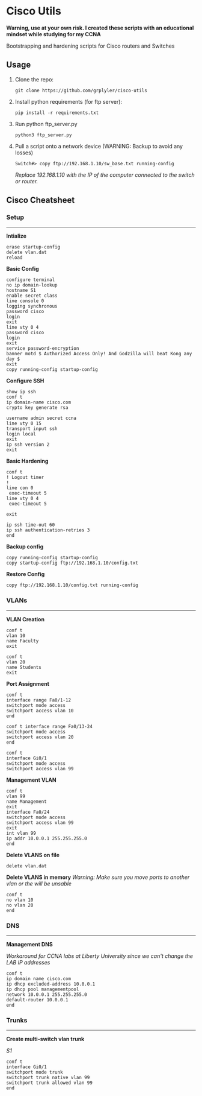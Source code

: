 # Cisco Utils

**Warning, use at your own risk. I created these scripts with an educational mindset while studying for my CCNA**

Bootstrapping and hardening scripts for Cisco routers and Switches

## Usage

1. Clone the repo: 

    ```
    git clone https://github.com/grplyler/cisco-utils
    ```
    
2. Install python requirements (for ftp server):

    ```
    pip install -r requirements.txt
    ```
    
3. Run python ftp_server.py

    ```
    python3 ftp_server.py
    ```
    
4. Pull a script onto a network device (WARNING: Backup to avoid any losses)

    ```
    Switch#> copy ftp://192.168.1.10/sw_base.txt running-config
    ```
    
    *Replace 192.168.1.10 with the IP of the computer connected to the switch or router.*
    
## Cisco Cheatsheet

### Setup
---

**Intialize**

```
erase startup-config
delete vlan.dat
reload
```

**Basic Config**

```
configure terminal
no ip domain-lookup
hostname S1
enable secret class
line console 0
logging synchronous
password cisco
login
exit
line vty 0 4
password cisco
login
exit
service password-encryption
banner motd $ Authorized Access Only! And Godzilla will beat Kong any day $
exit
copy running-config startup-config
```

**Configure SSH**

```
show ip ssh
conf t
ip domain-name cisco.com
crypto key generate rsa

username admin secret ccna
line vty 0 15
transport input ssh
login local
exit
ip ssh version 2
exit
```

**Basic Hardening**

```
conf t
! Logout timer
!
line con 0
 exec-timeout 5
line vty 0 4
 exec-timeout 5
 
exit

ip ssh time-out 60
ip ssh authentication-retries 3
end
```

**Backup config**
```
copy running-config startup-config
copy startup-config ftp://192.168.1.10/config.txt
```

**Restore Config**
```
copy ftp://192.168.1.10/config.txt running-config
```



### VLANs
---

**VLAN Creation**

```
conf t
vlan 10
name Faculty
exit
```

```
conf t
vlan 20
name Students
exit
```

**Port Assignment**

```
conf t
interface range Fa0/1-12
switchport mode access
switchport access vlan 10
end
```

```
conf t interface range Fa0/13-24
switchport mode access
switchport access vlan 20
end
```

```
conf t
interface Gi0/1
switchport mode access
switchport access vlan 99
```

**Management VLAN**

```
conf t
vlan 99
name Management
exit
interface Fa0/24
switchport mode access
switchport access vlan 99
exit
int vlan 99
ip addr 10.0.0.1 255.255.255.0
end
```

**Delete VLANS on file**

```
delete vlan.dat
```

**Delete VLANS in memory**
*Warning: Make sure you move ports to another vlan or the will be unsable*

```
conf t
no vlan 10
no vlan 20
end
```

### DNS
---

**Management DNS**

*Workaround for CCNA labs at Liberty University since we can't change the LAB IP addresses*

```
conf t
ip domain name cisco.com
ip dhcp excluded-address 10.0.0.1
ip dhcp pool managementpool
network 10.0.0.1 255.255.255.0
default-router 10.0.0.1
end
```

### Trunks
---

**Create multi-switch vlan trunk**

*S1*
```
conf t
interface Gi0/1
switchport mode trunk
switchport trunk native vlan 99
switchport trunk allowed vlan 99
end
```

